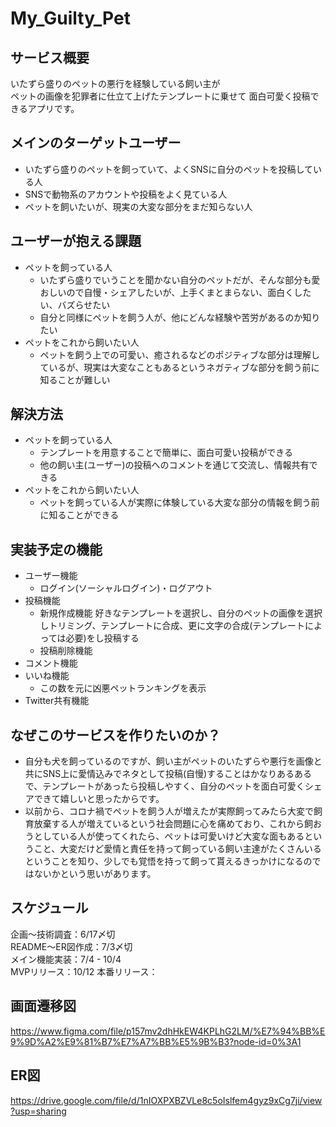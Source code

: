# My_Guilty_Pet

## サービス概要
いたずら盛りのペットの悪行を経験している飼い主が  
ペットの画像を犯罪者に仕立て上げたテンプレートに乗せて
面白可愛く投稿できるアプリです。  

## メインのターゲットユーザー
- いたずら盛りのペットを飼っていて、よくSNSに自分のペットを投稿している人
- SNSで動物系のアカウントや投稿をよく見ている人
- ペットを飼いたいが、現実の大変な部分をまだ知らない人

## ユーザーが抱える課題
- ペットを飼っている人
  - いたずら盛りでいうことを聞かない自分のペットだが、そんな部分も愛おしいので自慢・シェアしたいが、上手くまとまらない、面白くしたい、バズらせたい
  - 自分と同様にペットを飼う人が、他にどんな経験や苦労があるのか知りたい
- ペットをこれから飼いたい人
  - ペットを飼う上での可愛い、癒されるなどのポジティブな部分は理解しているが、現実は大変なこともあるというネガティブな部分を飼う前に知ることが難しい

## 解決方法
- ペットを飼っている人
  - テンプレートを用意することで簡単に、面白可愛い投稿ができる
  - 他の飼い主(ユーザー)の投稿へのコメントを通じて交流し、情報共有できる
- ペットをこれから飼いたい人
  - ペットを飼っている人が実際に体験している大変な部分の情報を飼う前に知ることができる

## 実装予定の機能
- ユーザー機能
  - ログイン(ソーシャルログイン)・ログアウト
- 投稿機能
  - 新規作成機能
  好きなテンプレートを選択し、自分のペットの画像を選択しトリミング、テンプレートに合成、更に文字の合成(テンプレートによっては必要)をし投稿する
  - 投稿削除機能
- コメント機能
- いいね機能
  - この数を元に凶悪ペットランキングを表示
- Twitter共有機能

## なぜこのサービスを作りたいのか？
- 自分も犬を飼っているのですが、飼い主がペットのいたずらや悪行を画像と共にSNS上に愛情込みでネタとして投稿(自慢)することはかなりあるあるで、テンプレートがあったら投稿しやすく、自分のペットを面白可愛くシェアできて嬉しいと思ったからです。
- 以前から、コロナ禍でペットを飼う人が増えたが実際飼ってみたら大変で飼育放棄する人が増えているという社会問題に心を痛めており、これから飼おうとしている人が使ってくれたら、ペットは可愛いけど大変な面もあるということ、大変だけど愛情と責任を持って飼っている飼い主達がたくさんいるということを知り、少しでも覚悟を持って飼って貰えるきっかけになるのではないかという思いがあります。

## スケジュール
企画〜技術調査：6/17〆切  
README〜ER図作成：7/3〆切  
メイン機能実装：7/4 - 10/4  
MVPリリース：10/12
本番リリース：

## 画面遷移図
https://www.figma.com/file/p157mv2dhHkEW4KPLhG2LM/%E7%94%BB%E9%9D%A2%E9%81%B7%E7%A7%BB%E5%9B%B3?node-id=0%3A1

## ER図
https://drive.google.com/file/d/1nIOXPXBZVLe8c5oIslfem4gyz9xCg7ji/view?usp=sharing
